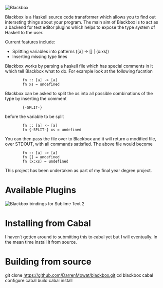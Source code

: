 ![Blackbox](https://raw.github.com/DarrenMowat/blackbox/master/web/Blackbox.png)

Blackbox is a Haskell source code transformer which allows you to find out interseting things about your program. The main aim of Blackbox is to act as a backend for text editor plugins which helps to expose the type system of Haskell to the user.

Current features include: 
* Splitting variables into patterns ([a] -> [] | (x:xs))
* Inserting missing type lines

Blackbox works by parsing a haskell file which has special comments in it which tell Blackbox what to do. For example look at the following fucntion

			fn :: [a] -> [a]
			fn xs = undefined
			
Blackbox can be asked to split the xs into all possible combinations of the type by inserting the comment 

			{-SPLIT-}
			
before the variable to be split

			fn :: [a] -> [a]
			fn {-SPLIT-} xs = undefined
			
You can then pass the file over to Blackbox and it will return a modified file, over STDOUT, with all commands satisfied. The above file would become

			fn :: [a] -> [a]
			fn [] = undefined
			fn (x:xs) = undefined
		 

This project has been undertaken as part of my final year degree project.

Available Plugins
===========

![Blackbox bindings for Sublime Text 2](https://github.com/DarrenMowat/blackbox-sb2)

Installing from Cabal
=============

I haven’t gotten around to submitting this to cabal yet but I will eventually. In the mean time install it from source.


Building from source 
=============

git clone https://github.com/DarrenMowat/blackbox.git
cd blackbox
cabal configure
cabal build
cabal install 

